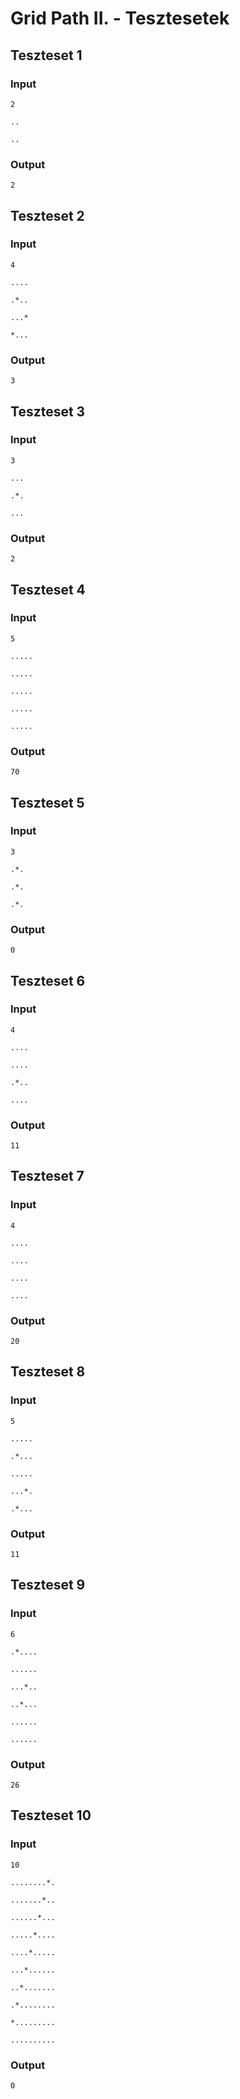 # Grid Path II. - Tesztesetek

## Teszteset 1
### Input
`2`

`..`

`..`

### Output
`2`
## Teszteset 2
### Input
`4`

`....`

`.*..`

`...*`

`*...`
### Output
`3`
## Teszteset 3
### Input
`3`

`...`

`.*.`

`...`

### Output
`2`
## Teszteset 4
### Input
`5`

`.....`

`.....`

`.....`

`.....`

`.....`

### Output
`70`
## Teszteset 5
### Input
`3`

`.*.`

`.*.`

`.*.`

### Output
`0`
## Teszteset 6
### Input
`4`

`....`

`....`

`.*..`

`....`

### Output
`11`
## Teszteset 7
### Input
`4`

`....`

`....`

`....`

`....`

### Output
`20`
## Teszteset 8
### Input
`5`

`.....`

`.*...`

`.....`

`...*.`

`.*...`

### Output
`11`
## Teszteset 9
### Input
`6`

`.*....`

`......`

`...*..`

`..*...`

`......`

`......`

### Output
`26`
## Teszteset 10
### Input
`10`

`........*.`

`.......*..`

`......*...`

`.....*....`

`....*.....`

`...*......`

`..*.......`

`.*........`

`*.........`

`..........`

### Output
`0`
